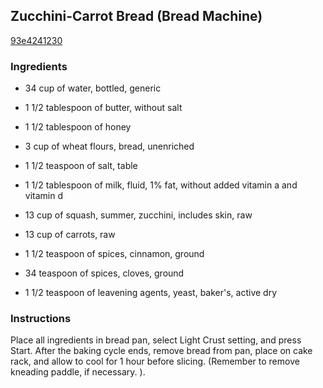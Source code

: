 ## Zucchini-Carrot Bread (Bread Machine)

[93e4241230](http://www.food.com/recipe/zucchini-carrot-bread-bread-machine-223293)

### Ingredients

 - 34 cup of water, bottled, generic

 - 1 1/2 tablespoon of butter, without salt

 - 1 1/2 tablespoon of honey

 - 3 cup of wheat flours, bread, unenriched

 - 1 1/2 teaspoon of salt, table

 - 1 1/2 tablespoon of milk, fluid, 1% fat, without added vitamin a and vitamin d

 - 13 cup of squash, summer, zucchini, includes skin, raw

 - 13 cup of carrots, raw

 - 1 1/2 teaspoon of spices, cinnamon, ground

 - 34 teaspoon of spices, cloves, ground

 - 1 1/2 teaspoon of leavening agents, yeast, baker's, active dry

### Instructions

Place all ingredients in bread pan, select Light Crust setting, and press Start. After the baking cycle ends, remove bread from pan, place on cake rack, and allow to cool for 1 hour before slicing. (Remember to remove kneading paddle, if necessary. ).